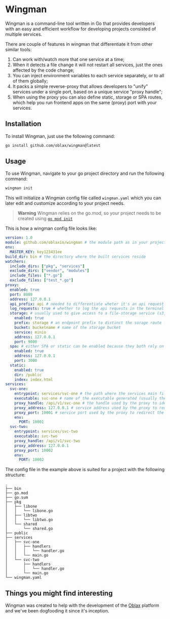 # Wingman

Wingman is a command-line tool written in Go that provides developers with an easy and efficient workflow for developing projects consisted of multiple services.

There are couple of features in wingman that differentiate it from other similar tools:

1. Can work with/watch more that one service at a time;
2. When it detects a file change it will not restart all services, just the ones affected by the code change;
3. You can inject environment variables to each service separately, or to all of them globally;
4. It packs a simple reverse-proxy that allows developers to "unify" services under a single port, based on a unique service "proxy handle";
5. When using the proxy you can also define static, storage or SPA routes, which help you run frontend apps on the same (proxy) port with your services.

## Installation
To install Wingman, just use the following command:

```sh
go install github.com/oblax/wingman@latest
```

## Usage
To use Wingman, navigate to your go project directory and run the following command:

```sh
wingman init
```
This will initialize a Wingman config file called `wingman.yaml` which you can later edit and customize according to your project needs.

> **Warning**
> Wingman relies on the go.mod, so your project needs to be created using [`go mod init`](https://go.dev/ref/mod#go-mod-init)

This is how a wingman config file looks like:

```yaml
version: 1.0 
module: github.com/oblaxio/wingman # the module path as in your project's go.mod file
env: 
  MASTER_KEY: key123431ee
build_dir: bin # the directory where the built services reside
watchers:
  include_dirs: ["pkg", "services"]
  exclude_dirs: ["vendor", "modules"]  
  include_files: ["*.go"]
  exclude_files: ["test_*.go"]
proxy:
  enabled: true
  port: 8080
  address: 127.0.0.1
  api_prefix: api # needed to differentiate wheter it's an api request or a request for the static/frontend assets
  log_requests: true # whether to log the api requests in the terminal
  storage: # usually used to give access to a file-storage service (s3, minio, etc.)
    enabled: true
    prefix: storage # an endpoint prefix to distinct the sorage route from the api, static or SPA routes
    bucket: bucketname # name of the storage bucket
    service: minio
    address: 127.0.0.1
    port: 9000
  spa: # either SPA or static can be enabled because they both rely on the same routing parameters
    enabled: true
    address: 127.0.0.1
    port: 3000
  static:
    enabled: true
    dir: /public
    index: index.html
services:
  svc-one:
    entrypoint: services/svc-one # the path where the services main file is located
    executable: svc-one # name of the executable generated (usually the name of it's directory)
    proxy_handle: /api/v1/svc-one # the handle used by the proxy to identify to which service the request goes
    proxy_address: 127.0.0.1 # service address used by the proxy to redirect the request to
    proxy_port: 10001 # service port used by the proxy to redirect the request to
    env: 
      PORT: 10001
  svc-two:
    entrypoint: services/svc-two
    executable: svc-two
    proxy_handle: /api/v1/svc-two
    proxy_address: 127.0.0.1
    proxy_port: 10002
    env: 
      PORT: 10002
```

The config file in the example above is suited for a project with the following structure:

```
.
├── bin
├── go.mod
├── go.sum
├── pkg
│   ├── libone
│   │   └── libone.go
│   ├── libtwo
│   │   └── libtwo.go
│   └── shared
│       └── shared.go
├── public
├── services
│   ├── svc-one
│   │   ├── handlers
│   │   │   └── handler.go
│   │   └── main.go
│   └── svc-two
│       ├── handlers
│       │   └── handler.go
│       └── main.go
└── wingman.yaml
```

## Things you might find interesting
Wingman was created to help with the development of the [Oblax](https://oblax.io) platform and we've been dogfooding it since it's inception. 